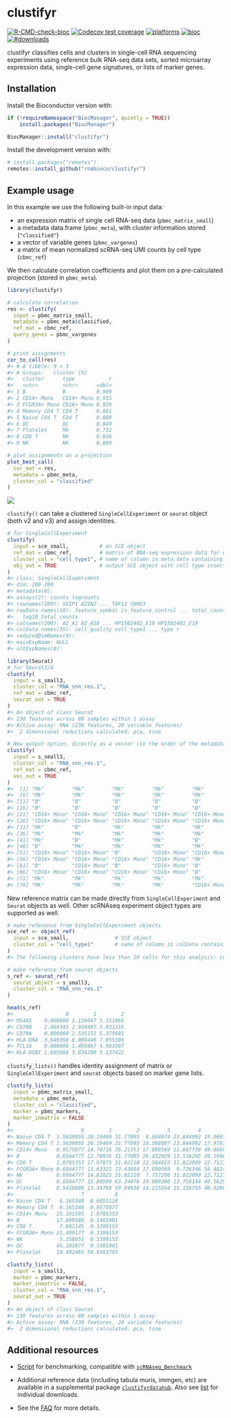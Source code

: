 
# clustifyr

<!-- badges: start -->

[![R-CMD-check-bioc](https://github.com/rnabioco/clustifyr/actions/workflows/check-bioc.yml/badge.svg)](https://github.com/rnabioco/clustifyr/actions/workflows/check-bioc.yml)
[![Codecov test
coverage](https://codecov.io/gh/rnabioco/clustifyr/branch/devel/graph/badge.svg)](https://app.codecov.io/gh/rnabioco/clustifyr?branch=devel)
[![platforms](https://bioconductor.org/shields/availability/release/clustifyr.svg)](https://bioconductor.org/packages/release/bioc/html/clustifyr.html)
[![bioc](https://bioconductor.org/shields/years-in-bioc/clustifyr.svg)](https://bioconductor.org/packages/release/bioc/html/clustifyr.html)
[![\#downloads](https://img.shields.io/badge/%23%20downloads-7329-brightgreen)](https://bioconductor.org/packages/stats/bioc/clustifyr/clustifyr_stats.tab)
<!-- badges: end -->

clustifyr classifies cells and clusters in single-cell RNA sequencing
experiments using reference bulk RNA-seq data sets, sorted microarray
expression data, single-cell gene signatures, or lists of marker genes.

## Installation

Install the Bioconductor version with:

``` r
if (!requireNamespace("BiocManager", quietly = TRUE))
    install.packages("BiocManager")

BiocManager::install("clustifyr")
```

Install the development version with:

``` r
# install.packages("remotes")
remotes::install_github("rnabioco/clustifyr")
```

## Example usage

In this example we use the following built-in input data:

- an expression matrix of single cell RNA-seq data (`pbmc_matrix_small`)
- a metadata data.frame (`pbmc_meta`), with cluster information stored
  (`"classified"`)
- a vector of variable genes (`pbmc_vargenes`)
- a matrix of mean normalized scRNA-seq UMI counts by cell type
  (`cbmc_ref`)

We then calculate correlation coefficients and plot them on a
pre-calculated projection (stored in `pbmc_meta`).

``` r
library(clustifyr)

# calculate correlation
res <- clustify(
  input = pbmc_matrix_small,
  metadata = pbmc_meta$classified,
  ref_mat = cbmc_ref,
  query_genes = pbmc_vargenes
)

# print assignments
cor_to_call(res)
#> # A tibble: 9 × 3
#> # Groups:   cluster [9]
#>   cluster      type           r
#>   <chr>        <chr>      <dbl>
#> 1 B            B          0.909
#> 2 CD14+ Mono   CD14+ Mono 0.915
#> 3 FCGR3A+ Mono CD16+ Mono 0.929
#> 4 Memory CD4 T CD4 T      0.861
#> 5 Naive CD4 T  CD4 T      0.889
#> 6 DC           DC         0.849
#> 7 Platelet     Mk         0.732
#> 8 CD8 T        NK         0.826
#> 9 NK           NK         0.894

# plot assignments on a projection
plot_best_call(
  cor_mat = res,
  metadata = pbmc_meta,
  cluster_col = "classified"
)
```

![](man/figures/readme_example-1.png)<!-- -->

`clustify()` can take a clustered `SingleCellExperiment` or `seurat`
object (both v2 and v3) and assign identities.

``` r
# for SingleCellExperiment
clustify(
  input = sce_small,          # an SCE object
  ref_mat = cbmc_ref,         # matrix of RNA-seq expression data for each cell type
  cluster_col = "cell_type1", # name of column in meta.data containing cell clusters
  obj_out = TRUE              # output SCE object with cell type inserted as "type" column
) 
#> class: SingleCellExperiment 
#> dim: 200 200 
#> metadata(0):
#> assays(2): counts logcounts
#> rownames(200): SGIP1 AZIN2 ... TAF12 SNHG3
#> rowData names(10): feature_symbol is_feature_control ... total_counts
#>   log10_total_counts
#> colnames(200): AZ_A1 AZ_A10 ... HP1502401_E18 HP1502401_E19
#> colData names(35): cell_quality cell_type1 ... type r
#> reducedDimNames(0):
#> mainExpName: NULL
#> altExpNames(0):

library(Seurat)
# for Seurat3/4
clustify(
  input = s_small3,
  cluster_col = "RNA_snn_res.1",
  ref_mat = cbmc_ref,
  seurat_out = TRUE
)
#> An object of class Seurat 
#> 230 features across 80 samples within 1 assay 
#> Active assay: RNA (230 features, 20 variable features)
#>  2 dimensional reductions calculated: pca, tsne

# New output option, directly as a vector (in the order of the metadata), which can then be inserted into metadata dataframes and other workflows
clustify(
  input = s_small3,
  cluster_col = "RNA_snn_res.1",
  ref_mat = cbmc_ref,
  vec_out = TRUE
)
#>  [1] "Mk"         "Mk"         "Mk"         "Mk"         "Mk"        
#>  [6] "Mk"         "Mk"         "Mk"         "Mk"         "Mk"        
#> [11] "B"          "B"          "B"          "B"          "B"         
#> [16] "B"          "B"          "B"          "B"          "B"         
#> [21] "CD16+ Mono" "CD16+ Mono" "CD16+ Mono" "CD16+ Mono" "CD16+ Mono"
#> [26] "CD16+ Mono" "CD16+ Mono" "CD16+ Mono" "CD16+ Mono" "CD16+ Mono"
#> [31] "Mk"         "B"          "Mk"         "Mk"         "Mk"        
#> [36] "Mk"         "Mk"         "Mk"         "Mk"         "Mk"        
#> [41] "Mk"         "B"          "Mk"         "Mk"         "B"         
#> [46] "B"          "Mk"         "Mk"         "Mk"         "Mk"        
#> [51] "CD16+ Mono" "CD16+ Mono" "B"          "CD16+ Mono" "CD16+ Mono"
#> [56] "CD16+ Mono" "CD16+ Mono" "CD16+ Mono" "CD16+ Mono" "Mk"        
#> [61] "B"          "CD16+ Mono" "B"          "CD16+ Mono" "B"         
#> [66] "CD16+ Mono" "CD16+ Mono" "CD16+ Mono" "CD16+ Mono" "B"         
#> [71] "Mk"         "Mk"         "Mk"         "Mk"         "Mk"        
#> [76] "Mk"         "Mk"         "Mk"         "Mk"         "CD16+ Mono"
```

New reference matrix can be made directly from `SingleCellExperiment`
and `Seurat` objects as well. Other scRNAseq experiment object types are
supported as well.

``` r
# make reference from SingleCellExperiment objects
sce_ref <- object_ref(
  input = sce_small,               # SCE object
  cluster_col = "cell_type1"       # name of column in colData containing cell identities
)
#> The following clusters have less than 10 cells for this analysis: co-expression, ductal, endothelial, epsilon, MHC class II, PSC. Classification is likely inaccurate.

# make reference from seurat objects
s_ref <- seurat_ref(
  seurat_object = s_small3,
  cluster_col = "RNA_snn_res.1"
)

head(s_ref)
#>                 0        1        2
#> MS4A1    0.000000 1.126047 5.151065
#> CD79B    2.469341 2.920407 5.031316
#> CD79A    0.000000 2.535151 5.375681
#> HLA-DRA  3.640368 6.008446 7.055386
#> TCL1A    0.000000 1.495867 4.963367
#> HLA-DQB1 1.603068 3.836290 5.137422
```

`clustify_lists()` handles identity assignment of matrix or
`SingleCellExperiment` and `seurat` objects based on marker gene lists.

``` r
clustify_lists(
  input = pbmc_matrix_small,
  metadata = pbmc_meta,
  cluster_col = "classified",
  marker = pbmc_markers,
  marker_inmatrix = FALSE
)
#>                      0        1        2         3         4        5        6
#> Naive CD4 T  1.5639055 20.19469 31.77095  8.664074 23.844992 19.06931 19.06931
#> Memory CD4 T 1.5639055 20.19469 31.77095 10.568007 23.844992 17.97875 19.06931
#> CD14+ Mono   0.9575077 14.70716 76.21353 17.899569 11.687739 49.86699 16.83210
#> B            0.6564777 12.70976 31.77095 26.422929 13.536295 20.19469 13.53630
#> CD8 T        1.0785353 17.97875 31.82210 12.584823 31.822099 22.71234 40.45383
#> FCGR3A+ Mono 0.6564777 13.63321 72.43684 17.899569  9.726346 56.48245 14.61025
#> NK           0.6564777 14.61025 31.82210  7.757206 31.822099 22.71234 45.05072
#> DC           0.6564777 15.80598 63.34978 19.069308 13.758144 40.56298 17.97875
#> Platelet     0.5428889 13.34769 59.94938 14.215244 15.158755 46.92861 19.49246
#>                      7          8
#> Naive CD4 T   6.165348  0.6055118
#> Memory CD4 T  6.165348  0.9575077
#> CD14+ Mono   25.181595  1.0785353
#> B            17.899569  0.1401901
#> CD8 T         7.882145  0.3309153
#> FCGR3A+ Mono 21.409177  0.3309153
#> NK            5.358651  0.3309153
#> DC           45.101877  0.1401901
#> Platelet     19.492465 59.9493793

clustify_lists(
  input = s_small3,
  marker = pbmc_markers,
  marker_inmatrix = FALSE,
  cluster_col = "RNA_snn_res.1",
  seurat_out = TRUE
)
#> An object of class Seurat 
#> 230 features across 80 samples within 1 assay 
#> Active assay: RNA (230 features, 20 variable features)
#>  2 dimensional reductions calculated: pca, tsne
```

## Additional resources

- [Script](https://github.com/rnabioco/clustifyrdata/blob/master/inst/run_clustifyr.R)
  for benchmarking, compatible with
  [`scRNAseq_Benchmark`](https://github.com/tabdelaal/scRNAseq_Benchmark)

- Additional reference data (including tabula muris, immgen, etc) are
  available in a supplemental package
  [`clustifyrdatahub`](https://github.com/rnabioco/clustifyrdatahub).
  Also see
  [list](https://rnabioco.github.io/clustifyrdata/articles/download_refs.html)
  for individual downloads.

- See the
  [FAQ](https://github.com/rnabioco/clustifyr/wiki/Frequently-asked-questions)
  for more details.
